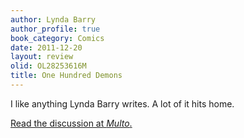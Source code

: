 ```yaml
---
author: Lynda Barry
author_profile: true
book_category: Comics
date: 2011-12-20
layout: review
olid: OL28253616M
title: One Hundred Demons
---
```


I like anything Lynda Barry writes. A lot of it hits home.

[Read the discussion at *Multo*.](https://multoghost.wordpress.com/2011/12/20/one-little-demon/)